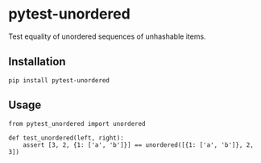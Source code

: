 # pytest-unordered

Test equality of unordered sequences of unhashable items.

## Installation

    pip install pytest-unordered
    

## Usage

    from pytest_unordered import unordered
    
    def test_unordered(left, right):
        assert [3, 2, {1: ['a', 'b']}] == unordered([{1: ['a', 'b']}, 2, 3])
